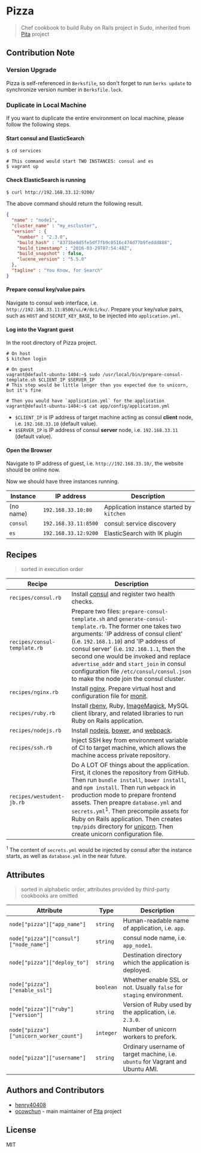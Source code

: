 # Pizza

> Chef cookbook to build Ruby on Rails project in Sudo, inherited from [Pita](https://github.com/sudo-recruit/pita) project

## Contribution Note

### Version Upgrade

Pizza is self-referenced in `Berksfile`, so don't forget to run `berks update` to synchronize version number in `Berksfile.lock`.

### Duplicate in Local Machine

If you want to duplicate the entire environment on local machine, please follow the following steps.

#### Start consul and ElasticSearch

```shell
$ cd services

# This command would start TWO INSTANCES: consul and es
$ vagrant up
```

#### Check ElasticSearch is running

```shell
$ curl http://192.168.33.12:9200/
```

The above command should return the following result.

```json
{
  "name" : "node1",
  "cluster_name" : "my_escluster",
  "version" : {
    "number" : "2.3.0",
    "build_hash" : "8371be8d5fe5df7fb9c0516c474d77b9feddd888",
    "build_timestamp" : "2016-03-29T07:54:48Z",
    "build_snapshot" : false,
    "lucene_version" : "5.5.0"
  },
  "tagline" : "You Know, for Search"
}
```

#### Prepare consul key/value pairs

Navigate to consul web interface, i.e. `http://192.168.33.11:8500/ui/#/dc1/kv/`. Prepare your key/value pairs, such as `HOST` and `SECRET_KEY_BASE`, to be injected into `application.yml`.

#### Log into the Vagrant guest

In the root directory of Pizza project.

```shell
# On host
$ kitchen login

# On guest
vagrant@default-ubuntu-1404:~$ sudo /usr/local/bin/prepare-consul-template.sh $CLIENT_IP $SERVER_IP
# This step would be little longer than you expected due to unicorn, but it's fine

# Then you would have `application.yml` for the application
vagrant@default-ubuntu-1404:~$ cat app/config/application.yml
```

* `$CLIENT_IP` is IP address of target machine acting as consul **client** node, i.e. `192.168.33.10` (default value).
* `$SERVER_IP` is IP address of consul **server** node, i.e. `192.168.33.11` (default value).

#### Open the Browser

Navigate to IP address of guest, i.e. `http://192.168.33.10/`, the website should be online now.

Now we should have three instances running.

Instance | IP address | Description
--- | --- | ---
(no name) | `192.168.33.10:80` | Application instance started by `kitchen`
`consul` | `192.168.33.11:8500` | consul: service discovery
`es` | `192.168.33.12:9200` | ElasticSearch with IK plugin

## Recipes

> sorted in execution order

Recipe | Description
--- | ---
`recipes/consul.rb` | Install [consul](https://www.consul.io/) and register two health checks.
`recipes/consul-template.rb` | Prepare two files: `prepare-consul-template.sh` and `generate-consul-template.rb`. The former one takes two arguments: 'IP address of consul client' (i.e. `192.168.1.10`) and 'IP address of consul server' (i.e. `192.168.1.1`, then the second one would be invoked and replace `advertise_addr` and `start_join` in consul configuration file `/etc/consul/consul.json` to make the node join the consul cluster.
`recipes/nginx.rb` | Install [nginx](https://nginx.org/). Prepare virtual host and configuration file for [monit](https://mmonit.com/monit/).
`recipes/ruby.rb` | Install [rbenv](https://github.com/rbenv/rbenv), Ruby, [ImageMagick](http://www.imagemagick.org/script/index.php), MySQL client library, and related libraries to run Ruby on Rails application.
`recipes/nodejs.rb` | Install [nodejs](https://nodejs.org/en/), [bower](https://bower.io/), and [webpack](https://webpack.github.io/).
`recipes/ssh.rb` | Inject SSH key from environment variable of CI to target machine, which allows the machine access private repository.
`recipes/westudent-jb.rb` | Do A LOT OF things about the application. First, it clones the repository from GitHub. Then run `bundle install`, `bower install`, and `npm install`. Then run `webpack` in production mode to prepare frontend assets. Then preapre `database.yml` and `secrets.yml`<sup>1</sup>. Then precompile assets for Ruby on Rails application. Then creates `tmp/pids` directory for [unicorn](https://unicorn.bogomips.org/). Then create unicorn configuration file.

<sup>1</sup> The content of `secrets.yml` would be injected by consul after the instance starts, as well as `database.yml` in the near future.

## Attributes

> sorted in alphabetic order, attributes provided by third-party cookbooks are omitted

Attribute | Type | Description
--- | --- | ---
`node["pizza"]["app_name"]` | `string` | Human-readable name of application, i.e. `app`.
`node["pizza"]["consul"]["node_name"]` | `string` | consul node name, i.e. `app_node1`.
`node["pizza"]["deploy_to"]` | `string` | Destination directory which the application is deployed.
`node["pizza"]["enable_ssl"]` | `boolean` | Whether enable SSL or not. Usually `false` for `staging` environment.
`node["pizza"]["ruby"]["version"]` | `string` | Version of Ruby used by the application, i.e. `2.3.0`.
`node["pizza"]["unicorn_worker_count"]` | `integer` | Number of unicorn workers to prefork.
`node["pizza"]["username"]` | `string` | Ordinary username of target machine, i.e. `ubuntu` for Vagrant and Ubuntu AMI.

## Authors and Contributors

* [henry40408](henry.wu@sudo.com.tw)
* [ocowchun](ocowchun@gmail.com) - main maintainer of [Pita](https://github.com/sudo-recruit/pita) project

## License

MIT
